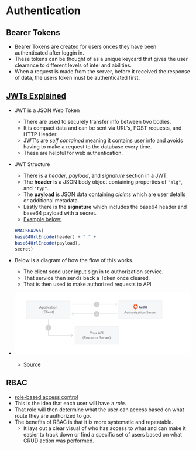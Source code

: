 # Authentication

## Bearer Tokens

- Bearer Tokens are created for users onces they have been authenticated after loggin in.
- These tokens can be thought of as a unique keycard that gives the user clearance to different levels of intel and abilities.
- When a request is made from the server, before it received the response of data, the users token must be authenticated first.

## [JWTs Explained](https://www.youtube.com/watch?v=926mknSW9Lo)

- JWT is a JSON Web Token
  - There are used to securely transfer info between two bodies.
  - It is compact data and can be sent via URL's, POST requests, and HTTP Header.
  - JWT's are *self contained* meaning it contains user info and avoids having to make a request to the database every time.
  - These are helpful for web authentication.
- JWT Structure
  - There is a *header*, *payload*, and *signature* section in a JWT.
  - The **header** is a JSON body object containing properties of `"alg"`, and `"typ"`.
  - The **payload** is JSON data containing *claims* which are user details or additional metadata.
  - Lastly there is the **signature** which includes the base64 header and base64 payload with a secret.
  - [Example below:](https://jwt.io/introduction)

  ```js
  HMACSHA256(
  base64UrlEncode(header) + "." +
  base64UrlEncode(payload),
  secret)
  ```

- Below is a diagram of how the flow of this works.
  - The client send user input sign in to authorization service.
  - That service then sends back a Token once cleared.
  - That is then used to make authorized requests to API

- ![Diagram](/img/JWT.png)
  - [Source](https://jwt.io/introduction)

## RBAC

- [role-based access control](https://www.csoonline.com/article/3060780/5-steps-to-simple-role-based-access-control.html)
- This is the idea that each user will have a *role*.
- That role will then determine what the user can access based on what route they are authorized to go.
- The benefits of RBAC is that it is more systematic and repeatable.
  - It lays out a clear visual of who has access to what and can make it easier to track down or find a specific set of users based on what CRUD action was performed.
